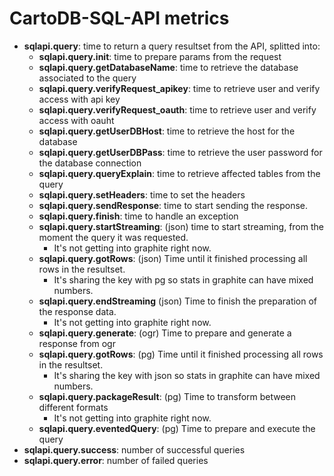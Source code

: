 CartoDB-SQL-API metrics
=======================

- **sqlapi.query**: time to return a query resultset from the API, splitted into:
    + **sqlapi.query.init**: time to prepare params from the request
    + **sqlapi.query.getDatabaseName**: time to retrieve the database associated to the query
    + **sqlapi.query.verifyRequest_apikey**: time to retrieve user and verify access with api key
    + **sqlapi.query.verifyRequest_oauth**: time to retrieve user and verify access with oauht
    + **sqlapi.query.getUserDBHost**: time to retrieve the host for the database
    + **sqlapi.query.getUserDBPass**: time to retrieve the user password for the database connection
    + **sqlapi.query.queryExplain**: time to retrieve affected tables from the query
    + **sqlapi.query.setHeaders**: time to set the headers
    + **sqlapi.query.sendResponse**: time to start sending the response.
    + **sqlapi.query.finish**: time to handle an exception
    + **sqlapi.query.startStreaming**: (json) time to start streaming, from the moment the query it was requested.
        * It's not getting into graphite right now.
    + **sqlapi.query.gotRows**: (json) Time until it finished processing all rows in the resultset.
        * It's sharing the key with pg so stats in graphite can have mixed numbers.
    + **sqlapi.query.endStreaming** (json) Time to finish the preparation of the response data.
        * It's not getting into graphite right now.
    + **sqlapi.query.generate**: (ogr) Time to prepare and generate a response from ogr
    + **sqlapi.query.gotRows**: (pg) Time until it finished processing all rows in the resultset.
        *  It's sharing the key with json so stats in graphite can have mixed numbers.
    + **sqlapi.query.packageResult**: (pg) Time to transform between different formats
        * It's not getting into graphite right now.
    + **sqlapi.query.eventedQuery**: (pg) Time to prepare and execute the query
- **sqlapi.query.success**: number of successful queries
- **sqlapi.query.error**: number of failed queries
